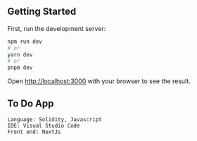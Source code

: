 ## Getting Started

First, run the development server:

```bash
npm run dev
# or
yarn dev
# or
pnpm dev
```

Open [http://localhost:3000](http://localhost:3000) with your browser to see the result.

## To Do App 
```
Language: Solidity, Javascript
IDE: Visual Studio Code
Front end: NextJs
```
